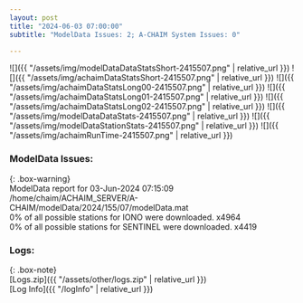 ```yaml
---
layout: post
title: "2024-06-03 07:00:00"
subtitle: "ModelData Issues: 2; A-CHAIM System Issues: 0"

---
```


![]({{ "/assets/img/modelDataDataStatsShort-2415507.png" | relative_url }})
![]({{ "/assets/img/achaimDataStatsShort-2415507.png" | relative_url }})
![]({{ "/assets/img/achaimDataStatsLong00-2415507.png" | relative_url }})
![]({{ "/assets/img/achaimDataStatsLong01-2415507.png" | relative_url }})
![]({{ "/assets/img/achaimDataStatsLong02-2415507.png" | relative_url }})
![]({{ "/assets/img/modelDataDataStats-2415507.png" | relative_url }})
![]({{ "/assets/img/modelDataStationStats-2415507.png" | relative_url }})
![]({{ "/assets/img/achaimRunTime-2415507.png" | relative_url }})


### ModelData Issues:  
  
{: .box-warning}  
 ModelData report for 03-Jun-2024 07:15:09   
 /home/chaim/ACHAIM_SERVER/A-CHAIM/modelData/2024/155/07/modelData.mat   
 0% of all possible stations for IONO were downloaded. x4964   
 0% of all possible stations for SENTINEL were downloaded. x4419   
  


### Logs:  
  
{: .box-note}  
[Logs.zip]({{ "/assets/other/logs.zip" | relative_url }})  
[Log Info]({{ "/logInfo" | relative_url }})  
